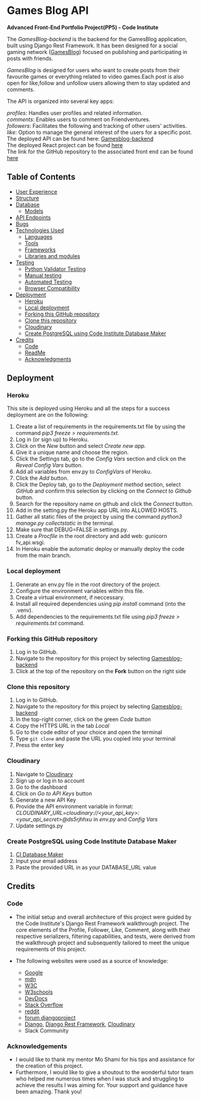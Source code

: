 # Games Blog API

**Advanced Front-End Portfolio Project(PP5) - Code Institute**

The *GamesBlog-backend* is the backend for the GamesBlog application, built using Django Rest Framework. It has been designed for a social gaming network ([GamesBlog](https://gamesblog-front-34620d1947f3.herokuapp.com/)) focused on publishing and participating in  posts with friends.<br>

*GamesBlog* is designed for users who want to create posts from their favourite games or everything related to video games.Each post is also open for like,follow and unfollow users allowing them to stay updated and comments.<br>

The API is organized into several key apps:<br>

_profiles_: Handles user profiles and related information.<br>
_comments_: Enables users to comment on Friendventures.<br>
_followers_: Facilitates the following and tracking of other users' activities.<br>
_like_: Option to manage the general interest of the users for a specific post.
<br>
The deployed API can be found here: [Gamesblog-backend](https://gamesblog-f53e2013614c.herokuapp.com/)<br>
The deployed React project can be found [here](https://gamesblog-front-34620d1947f3.herokuapp.com/)<br>
The link for the GitHub repository to the associated front end can be found [here](https://github.com/t0tacci0/gamesblog-frontend)

## Table of Contents

- [User Experience](#user-experience)
- [Structure](#structure)
- [Database](#database)
  - [Models](#models)
- [API Endpoints](#api-endpoints)
- [Bugs](#bugs)
- [Technologies Used](#technologies-used)
  - [Languages](#languages)
  - [Tools](#tools)
  - [Frameworks](#frameworks)
  - [Libraries and modules](#libraries-and-modules)
- [Testing](#testing)
  - [Python Validator Testing](#python-validator-testing)
  - [Manual testing](#manual-testing)
  - [Automated Testing](#automated-testing)
  - [Browser Compatibility](#browser-compatibility)
- [Deployment](#deployment)
  - [Heroku](#heroku)
  - [Local deployment](#local-deployment)
  - [Forking this GitHub repository](#forking-this-github-repository)
  - [Clone this repository](#clone-this-repository)
  - [Cloudinary](#cloudinary)
  - [Create PostgreSQL using Code Institute Database Maker](#create-postgresql-using-code-institute-database-maker)
- [Credits](#credits)
  - [Code](#code)
  - [ReadMe](#readme)
  - [Acknowledgments](#acknowledgments)

## Deployment

### Heroku

This site is deployed using Heroku and all the steps for a success deployment are on the following:

1. Create a list of requirements in the requirements.txt file by using the command _pip3 freeze > requirements.txt_.
2. Log in (or sign up) to Heroku.
3. Click on the _New_ button and select _Create new app_.
4. Give it a unique name and choose the region.
5. Click the Settings tab, go to the _Config Vars_ section and click on the _Reveal Config Vars_ button.
6. Add all variables from env.py to _ConfigVars_ of Heroku.
7. Click the _Add_ button.
8. Click the Deploy tab, go to the _Deployment method_ section, select _GitHub_ and confirm this selection by clicking on the _Connect to Github_ button.
9. Search for the repository name on github and click the _Connect_ button.
10. Add in the setting.py the Heroku app URL into ALLOWED HOSTS.
11. Gather all static files of the project by using the command _python3 manage.py collectstatic_ in the terminal.
12. Make sure that DEBUG=FALSE in settings.py.
13. Create a _Procfile_ in the root directory and add web: gunicorn fv_api.wsgi.
13. In Heroku enable the automatic deploy or manually deploy the code from the main branch.

### Local deployment

1. Generate an env.py file in the root directory of the project.
2. Configure the environment variables within this file.
3. Create a virtual environment, if neccessary.
4. Install all required dependencies using _pip install_ command (into the .venv).
5. Add dependencies to the requirements.txt file using _pip3 freeze > requirements.txt_ command.

### Forking this GitHub repository
1.  Log in to GitHub.
2.  Navigate to the repository for this project by selecting [Gamesblog-backend](https://github.com/t0tacci0/Gamesblog-backend)
3. Click at the top of the repository on the **Fork** button on the right side

### Clone this repository
1. Log in to GitHub.
2. Navigate to the repository for this project by selecting [Gamesblog-backend](https://github.com/t0tacci0/Gamesblog-backend)
3. In the top-right corner, click on the green *Code* button
4. Copy the HTTPS URL in the tab *Local*
5. Go to the code editor of your choice and open the terminal
5. Type `git clone` and paste the URL you copied into your terminal
6. Press the enter key

### Cloudinary
1. Navigate to [Cloudinary](https://cloudinary.com/)
2. Sign up or log in to account
3. Go to the dashboard
4. Click on _Go to API Keys_ button
5. Generate a new API Key
6. Provide the API environment variable in format: *CLOUDINARY_URL=cloudinary://<your_api_key>:<your_api_secret>@ds5rjhhxu* in _env.py_ and _Config Vars_
7. Update settings.py

### Create PostgreSQL using Code Institute Database Maker
1. [CI Database Maker](https://dbs.ci-dbs.net/)
2. Input your email address
3. Paste the provided URL in as your DATABASE_URL value

## Credits

### Code

- The initial setup and overall architecture of this project were guided by the Code Institute's Django Rest Framework walkthrough project. The core elements of the Profile, Follower, Like, Comment, along with their respective serializers, filtering capabilities, and tests, were derived from the walkthrough project and subsequently tailored to meet the unique requirements of this project.

- The following websites were used as a source of knowledge: <br>
  - [Google](www.google.com)
  - [mdn](https://developer.mozilla.org/en-US/)
  - [W3C](https://www.w3.org/)
  - [W3schools](https://www.w3schools.com/)
  - [DevDocs](https://devdocs.io/)
  - [Stack Overflow](https://stackoverflow.com/)
  - [reddit](https://www.reddit.com/)
  - [forum djangoproject](https://forum.djangoproject.com/)
  - [Django](https://www.djangoproject.com/), [Django Rest Framework]((https://www.django-rest-framework.org/)), [Cloudinary](https://cloudinary.com/documentation)
  - Slack Community

### Acknowledgements

- I would like to thank my mentor Mo Shami for his tips and assistance for the creation of this project.  
- Furthermore, I would like to give a shoutout to the wonderful tutor team who helped me numerous times when I was stuck and struggling to achieve the results I was aiming for. Your support and guidance have been amazing. Thank you!